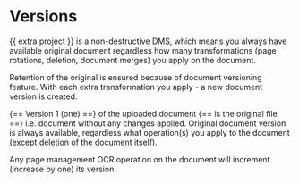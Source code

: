 # Versions

{{ extra.project }} is a non-destructive DMS, which means you always have
available original document regardless how many transformations
(page rotations, deletion, document merges) you apply on the document.

Retention of the original is ensured because of document versioning feature.
With each extra transformation you apply - a new document
version is created.

{== Version 1 (one) ==} of the uploaded document {== is the original file ==}
i.e. document without any changes applied. Original document version is always
available, regardless what operation(s) you apply to the document (except
deletion of the document itself).

Any page management OCR operation on the document will increment (increase by one) its
version.
